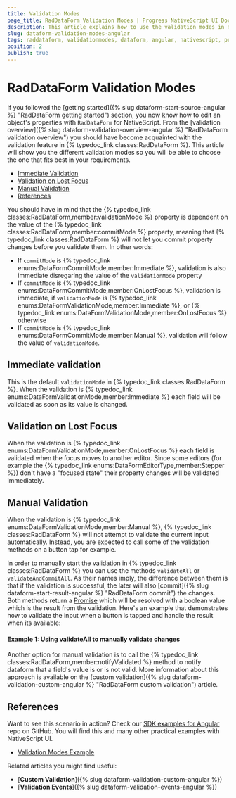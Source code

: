 ```yaml
---
title: Validation Modes
page_title: RadDataForm Validation Modes | Progress NativeScript UI Documentation
description: This article explains how to use the validation modes in RadDataForm for NativeScript.
slug: dataform-validation-modes-angular
tags: raddataform, validationmodes, dataform, angular, nativescript, professional, ui
position: 2
publish: true
---
```


# RadDataForm Validation Modes

If you followed the [getting started]({% slug dataform-start-source-angular %} "RadDataForm getting started") section, you now know how to edit an object's properties with `RadDataForm` for NativeScript. From the [validation overview]({% slug dataform-validation-overview-angular %} "RadDataForm validation overview") you should have become acquainted with the validation feature in {% typedoc_link classes:RadDataForm %}. This article will show you the different validation modes so you will be able to choose the one that fits best in your requirements.

* [Immediate Validation](#immediate-validation)
* [Validation on Lost Focus](#validation-on-lost-focus)
* [Manual Validation](#manual-validation)
* [References](#references)

You should have in mind that the {% typedoc_link classes:RadDataForm,member:validationMode %} property is dependent on the value of the {% typedoc_link classes:RadDataForm,member:commitMode %} property, meaning that {% typedoc_link classes:RadDataForm %} will not let you commit property changes before you validate them. In other words:
* If `commitMode` is {% typedoc_link enums:DataFormCommitMode,member:Immediate %}, validation is also immediate disregaring the value of the `validationMode` property
* If `commitMode` is {% typedoc_link enums:DataFormCommitMode,member:OnLostFocus %}, validation is immediate, if `validationMode` is {% typedoc_link enums:DataFormValidationMode,member:Immediate %}, or {% typedoc_link enums:DataFormValidationMode,member:OnLostFocus %} otherwise
* If `commitMode` is {% typedoc_link enums:DataFormCommitMode,member:Manual %}, validation will follow the value of `validationMode`.

## Immediate validation

This is the default `validationMode` in {% typedoc_link classes:RadDataForm %}. When the validation is {% typedoc_link enums:DataFormValidationMode,member:Immediate %} each field will be validated as soon as its value is changed.

## Validation on Lost Focus

When the validation is {% typedoc_link enums:DataFormValidationMode,member:OnLostFocus %} each field is validated when the focus moves to another editor. Since some editors (for example the {% typedoc_link enums:DataFormEditorType,member:Stepper %}) don't have a "focused state" their property changes will be validated immediately.

## Manual Validation

When the validation is {% typedoc_link enums:DataFormValidationMode,member:Manual %}, {% typedoc_link classes:RadDataForm %} will not attempt to validate the current input automatically. Instead, you are expected to call some of the validation methods on a button tap for example.

In order to manually start the validation in {% typedoc_link classes:RadDataForm %} you can use the methods `validateAll` or `validateAndCommitAll`. As their names imply, the difference between them is that if the validation is successful, the later will also [commit]({% slug dataform-start-result-angular %} "RadDataForm commit") the changes. Both methods return a <a href="https://developer.mozilla.org/en-US/docs/Web/JavaScript/Reference/Global_Objects/Promise" target="_blank">Promise</a> which will be resolved with a boolean value which is the result from the validation. Here's an example that demonstrates how to validate the input when a button is tapped and handle the result when its available:


#### Example 1: Using validateAll to manually validate changes

<snippet id='angular-dataform-validate-all'/>

Another option for manual validation is to call the {% typedoc_link classes:RadDataForm,member:notifyValidated %} method to notify dataform that a field's value is or is not valid. More information about this approach is available on the [custom validation]({% slug dataform-validation-custom-angular %} "RadDataForm custom validation") article.

## References

Want to see this scenario in action?
Check our [SDK examples for Angular](https://github.com/NativeScript/nativescript-ui-samples-angular) repo on GitHub. You will find this and many other practical examples with NativeScript UI.

* [Validation Modes Example](https://github.com/NativeScript/nativescript-ui-samples-angular/tree/master/dataform/app/examples/validation/validation-modes)

Related articles you might find useful:

* [**Custom Validation**]({% slug dataform-validation-custom-angular %})
* [**Validation Events**]({% slug dataform-validation-events-angular %})
